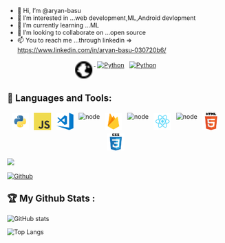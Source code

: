 - 👋 Hi, I’m @aryan-basu
- 👀 I’m interested in ...web development,ML,Android devlopment
- 🌱 I’m currently learning ...ML
- 💞️ I’m looking to collaborate on ...open source
- 📫 You to reach me ...through  linkedin => https://www.linkedin.com/in/aryan-basu-030720b6/

<!---
aryan-basu/aryan-basu is a ✨ special ✨ repository because its `README.md` (this file) appears on your GitHub profile.
You can click the Preview link to take a look at your changes.
--->
<p align="center">
 <a href="https://github.com/aryan-basu" target="_blank" rel="noopener noreferrer"> <img src="https://raw.githubusercontent.com/iconic/open-iconic/master/svg/globe.svg" alt="Python" height="40" style="vertical-align:top; margin:4px"> </a>
 <a href="https://www.linkedin.com/in/aryan-basu-030720b6/" target="_blank" rel="noopener noreferrer"> <img src="https://cdn.jsdelivr.net/npm/simple-icons@v3/icons/linkedin.svg" alt="Python" height="40" style="vertical-align:top; margin:4px"></a>
 <a href="mailto:aryanbasu005@gmail.com"> <img src="https://cdn.jsdelivr.net/npm/simple-icons@v3/icons/gmail.svg" alt="Python" height="40" style="vertical-align:top; margin:4px"></a>
</p>

## 🧰 Languages and Tools:
<p align="center">
<img src="https://raw.githubusercontent.com/github/explore/80688e429a7d4ef2fca1e82350fe8e3517d3494d/topics/python/python.png" alt="Python" height="40" style="vertical-align:top; margin:4px">
<img src="https://raw.githubusercontent.com/github/explore/80688e429a7d4ef2fca1e82350fe8e3517d3494d/topics/javascript/javascript.png" alt="Javascript" height="40" style="vertical-align:top; margin:4px">
<img src="https://raw.githubusercontent.com/github/explore/80688e429a7d4ef2fca1e82350fe8e3517d3494d/topics/visual-studio-code/visual-studio-code.png" alt="VS Code" height="40" style="vertical-align:top; margin:4px">
  <img src="https://camo.githubusercontent.com/d3906162b383f428da6952e9da7cf1467cd4ffda1d90283c83b559272ec977dc/68747470733a2f2f63646e2e69636f6e73636f75742e636f6d2f69636f6e2f667265652f706e672d3531322f632d70726f6772616d6d696e672d3536393536342e706e67" alt="node" height="40" style="vertical-align:top; margin:4px">
  <img src="https://raw.githubusercontent.com/github/explore/80688e429a7d4ef2fca1e82350fe8e3517d3494d/topics/firebase/firebase.png" alt="node" height="40" style="vertical-align:top; margin:4px">
    <img src="https://camo.githubusercontent.com/191b16bb6103f956997d6d34044f02ac48cdbb2b0b74a67a91ecc482736bd65b/68747470733a2f2f7777772e70696e636c69706172742e636f6d2f7069636469722f6d6964646c652f33352d3335333933325f626f6f7473747261702d626f6f7473747261702d342d6c6f676f2d706e672d636c69706172742e706e67" alt="node" height="40" style="vertical-align:top; margin:4px">
    <img src="https://raw.githubusercontent.com/github/explore/80688e429a7d4ef2fca1e82350fe8e3517d3494d/topics/react/react.png" alt="node" height="40" style="vertical-align:top; margin:4px">
    <img src="https://camo.githubusercontent.com/18650ae2c436e3243fa8f87e77d5bc883bf5e8e67e1eb042e05cf5359102f9f5/68747470733a2f2f6e6f64656a732e6f72672f7374617469632f696d616765732f6c6f676f2d68657861676f6e2d636172642e706e67" alt="node" height="40" style="vertical-align:top; margin:4px">
 <img src="https://raw.githubusercontent.com/github/explore/80688e429a7d4ef2fca1e82350fe8e3517d3494d/topics/html/html.png" alt="node" height="40" style="vertical-align:top; margin:4px">
   <img src="https://raw.githubusercontent.com/github/explore/5c058a388828bb5fde0bcafd4bc867b5bb3f26f3/topics/css/css.png" alt="node" height="40" style="vertical-align:top; margin:4px">
 
  
</p>

![](https://visitor-badge.laobi.icu/badge?page_id=aryan-basu.aryan-basu)
  

[![Github](https://img.shields.io/github/followers/aryan-basu?label=Follow&style=social)](https://github.com/aryan-basu)

## 🏆 My Github Stats :
![GitHub stats](https://github-readme-stats.vercel.app/api?username=aryan-basu&show_icons=true&theme=tokyonight)

![Top Langs](https://github-readme-stats.vercel.app/api/top-langs/?username=aryan-basu&theme=tokyonight)
